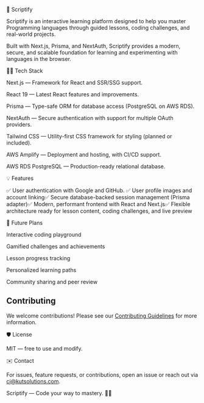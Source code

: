 🚀 Scriptify

Scriptify is an interactive learning platform designed to help you master Programming languages through guided lessons, coding challenges, and real-world projects.

Built with Next.js, Prisma, and NextAuth, Scriptify provides a modern, secure, and scalable foundation for learning and experimenting with languages in the browser.

🧑‍💻 Tech Stack

Next.js — Framework for React and SSR/SSG support.

React 19 — Latest React features and improvements.

Prisma — Type-safe ORM for database access (PostgreSQL on AWS RDS).

NextAuth — Secure authentication with support for multiple OAuth providers.

Tailwind CSS — Utility-first CSS framework for styling (planned or included).

AWS Amplify — Deployment and hosting, with CI/CD support.

AWS RDS PostgreSQL — Production-ready relational database.

💡 Features

✅ User authentication with Google and GitHub. ✅ User profile images and account linking✅ Secure database-backed session management (Prisma adapter)✅ Modern, performant frontend with React and Next.js✅ Flexible architecture ready for lesson content, coding challenges, and live preview

🌟 Future Plans

Interactive coding playground

Gamified challenges and achievements

Lesson progress tracking

Personalized learning paths

Community sharing and peer review

## Contributing

We welcome contributions! Please see our [Contributing Guidelines](CONTRIBUTING.md) for more information.

🛡️ License

MIT — free to use and modify.

✉️ Contact

For issues, feature requests, or contributions, open an issue or reach out via cj@kutsolutions.com.

Scriptify — Code your way to mastery. 🚀✨
